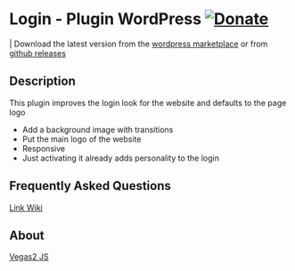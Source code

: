 # Login - Plugin WordPress [![Donate](https://img.shields.io/badge/Donate-PayPal-green.svg)](https://www.paypal.com/donate/?hosted_button_id=32A55GWU7JKY4)

| Download the latest version from the [wordpress marketplace](https://wordpress.org/plugins/login-awp/) or from [github releases](https://github.com/Alexsanchez-WP/Login-AWP_WordPress/release)

## Description

This plugin improves the login look for the website and defaults to the page logo

* Add a background image with transitions
* Put the main logo of the website
* Responsive
* Just activating it already adds personality to the login

## Frequently Asked Questions

[Link Wiki](https://github.com/Alexsanchez-WP/Login-AWP_WordPress/wiki/Frequently-Asked-Questions)

## About 
[Vegas2 JS](https://vegas.jaysalvat.com/)
